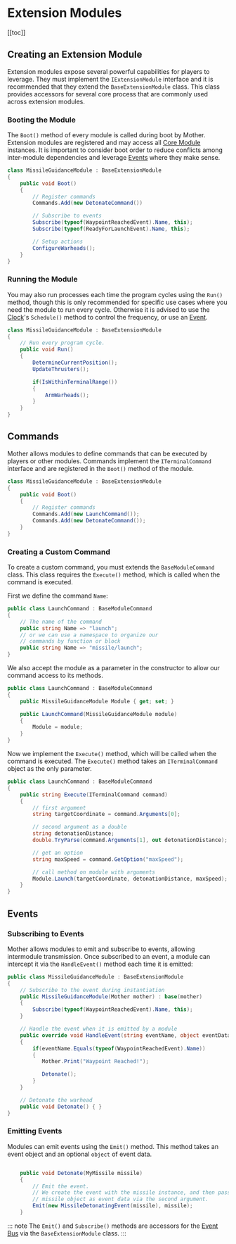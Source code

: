 # Extension Modules

[[toc]]

## Creating an Extension Module

Extension modules expose several powerful capabilities for players to leverage. They must implement the `IExtensionModule` interface and it is recommended that they extend the `BaseExtensionModule` class.  This class provides accessors for several core process that are commonly used across extension modules.

### Booting the Module
The `Boot()` method of every module is called during boot by Mother.  Extension modules are registered and may access all [Core Module](../CoreModules/CoreModules.md) instances.  It is important to consider boot order to reduce conflicts among inter-module dependencies and leverage [Events](#events) where they make sense.

```csharp title="MissileGuidanceModule.cs"
class MissileGuidanceModule : BaseExtensionModule
{
    public void Boot()
    {
        // Register commands
        Commands.Add(new DetonateCommand())

        // Subscribe to events
        Subscribe(typeof(WaypointReachedEvent).Name, this);
        Subscribe(typeof(ReadyForLaunchEvent).Name, this);

        // Setup actions
        ConfigureWarheads();
    }
}
```

### Running the Module
You may also run processes each time the program cycles using the `Run()` method, though this is only recommended for specific use cases where you need the module to run every cycle.  Otherwise it is advised to use the [Clock](../CoreModules/Clock.md)'s `Schedule()` method to control the frequency, or use an [Event](#handling-events).

```csharp title="MissileGuidanceModule.cs"
class MissileGuidanceModule : BaseExtensionModule
{
    // Run every program cycle. 
    public void Run()
    {
        DetermineCurrentPosition();
        UpdateThrusters();

        if(IsWithinTerminalRange())
        {
            ArmWarheads();
        }
    }
}
```

## Commands

Mother allows modules to define commands that can be executed by players or other modules.  Commands implement the `ITerminalCommand` interface and are registered in the `Boot()` method of the module.

```csharp title="MissileGuidanceModule.cs"
class MissileGuidanceModule : BaseExtensionModule
{
    public void Boot()
    {
        // Register commands
        Commands.Add(new LaunchCommand());
        Commands.Add(new DetonateCommand());
    }
}
```

### Creating a Custom Command

To create a custom command, you must extends the `BaseModuleCommand` class.  This class requires the `Execute()` method, which is called when the command is executed.

First we define the command `Name`:

```csharp title="LaunchCommand.cs"
public class LaunchCommand : BaseModuleCommand
{
    // The name of the command
    public string Name => "launch";
    // or we can use a namespace to organize our 
    // commands by function or block   
    public string Name => "missile/launch";
}
```

We also accept the module as a parameter in the constructor to allow our command access to its methods.

```csharp title="LaunchCommand.cs"
public class LaunchCommand : BaseModuleCommand
{
    public MissileGuidanceModule Module { get; set; }

    public LaunchCommand(MissileGuidanceModule module)
    {
        Module = module;
    }
}
```

Now we implement the `Execute()` method, which will be called when the command is executed.  The `Execute()` method takes an `ITerminalCommand` object as the only parameter.

```csharp title="LaunchCommand.cs"
public class LaunchCommand : BaseModuleCommand
{
    public string Execute(ITerminalCommand command)
    {
        // first argument
        string targetCoordinate = command.Arguments[0];

        // second argument as a double
        string detonationDistance;
        double.TryParse(command.Arguments[1], out detonationDistance);

        // get an option
        string maxSpeed = command.GetOption("maxSpeed");

        // call method on module with arguments
        Module.Launch(targetCoordinate, detonationDistance, maxSpeed);
    }
}
```

## Events

### Subscribing to Events

Mother allows modules to emit and subscribe to events, allowing intermodule transmission.  Once subscribed to an event, a module can intercept it via the `HandleEvent()` method each time it is emitted:

```csharp title="MissileGuidanceModule.cs"
public class MissileGuidanceModule : BaseExtensionModule
{
    // Subscribe to the event during instantiation
    public MissileGuidanceModule(Mother mother) : base(mother)
    {
        Subscribe(typeof(WaypointReachedEvent).Name, this);
    }

    // Handle the event when it is emitted by a module
    public override void HandleEvent(string eventName, object eventData)
    {
        if(eventName.Equals(typeof(WaypointReachedEvent).Name))
        {
           Mother.Print("Waypoint Reached!");

           Detonate();
        }
    }

    // Detonate the warhead
    public void Detonate() { }
}
```

### Emitting Events

Modules can emit events using the `Emit()` method.  This method takes an event object and an optional `object` of event data.

```csharp title="MissileGuidanceModule.cs"

    public void Detonate(MyMissile missile)
    {
        // Emit the event.  
        // We create the event with the missile instance, and then pass the 
        // missile object as event data via the second argument.
        Emit(new MissileDetonatingEvent(missile), missile);
    }
```

::: note
The `Emit()` and `Subscribe()` methods are accessors for the [Event Bus](../CoreModules/EventBus.md) via the `BaseExtensionModule` class.
:::

<!-- ## Examples
1. Connector Module
2. Piston Module -->